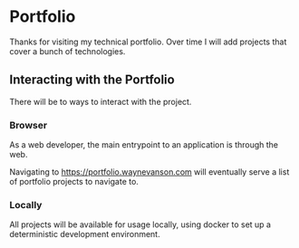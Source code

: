 # Portfolio

Thanks for visiting my technical portfolio.
Over time I will add projects that cover a bunch of technologies.

## Interacting with the Portfolio

There will be to ways to interact with the project.

### Browser

As a web developer, the main entrypoint to an application is through the web.

Navigating to https://portfolio.waynevanson.com will eventually serve a list of portfolio projects to navigate to.

### Locally

All projects will be available for usage locally, using docker to set up a deterministic development environment.
